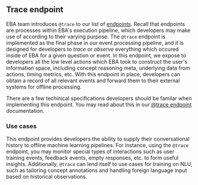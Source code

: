 ## Trace endpoint

EBA team introduces `@trace` to our list of [endpoints](../../docs/lab/Endpoints.md). Recall that endpoints are processes within EBA's execution pipeline, which developers may make use of according to their varying purpose. The `@trace` endpoint is implemented as the final phase in our event processing pipeline, and it is designed for developers to _trace_ or _observe_ everything which occured inside of EBA for a given question or event. In this endpoint, we expose to developers all the low level actions which EBA took to construct the user's information space, including concept reasoning meta, underlying data from actions, timing metrics, etc. With this endpoint in place, developers can obtain a record of all relevant events and forward them to their external systems for offline processing. 

There are a few techinical specifications developers should be familar when implementing this endpoint. You may read about this in our [@trace endpoint]() documentation.

### Use cases

This endpoint provides developers the ability to supply their conversational history to offline machine learning pipelines. For instance, using the `@trace` endpoint, you may monitor special types of interactions such as user training events, feedback events, empty responses, etc. to form useful insights. Additionally, `@trace` can lend itself to use cases for training on NLU, such as tailoring concept annotations and handling foreign language input based on historical observations. 

